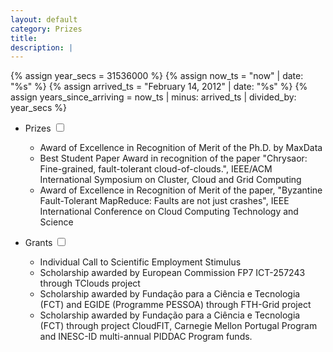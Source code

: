 ```yaml
---
layout: default
category: Prizes
title: 
description: |
---
```


{% assign year_secs = 31536000 %}
{% assign now_ts = "now" | date: "%s" %}
{% assign arrived_ts = "February 14, 2012" | date: "%s" %}
{% assign years_since_arriving = now_ts | minus: arrived_ts | divided_by: year_secs %}


- Prizes <span class="btn-xs"></span>
  <input type="checkbox" class="read-more-state" id="post-prizes" />
  <label for="post-prizes" class="btn-link btn-xs read-more-trigger"></label>
  <div class="read-more-target">
    <ul>
        <li>Award of Excellence in Recognition of Merit of the Ph.D. by MaxData</li>
        <li>Best Student Paper Award in recognition of the paper "Chrysaor: Fine-grained, fault-tolerant cloud-of-clouds.", IEEE/ACM International Symposium on Cluster, Cloud and Grid Computing</li>
        <li>Award of Excellence in Recognition of Merit of the paper, "Byzantine Fault-Tolerant MapReduce: Faults are not just crashes", IEEE International Conference on Cloud Computing Technology and Science</li>
    </ul>
  </div>


- Grants <span class="btn-xs"></span>
  <input type="checkbox" class="read-more-state" id="post-grants" />
  <label for="post-grants" class="btn-link btn-xs read-more-trigger"></label>
  <div class="read-more-target">
    <ul>
        <li>Individual Call to Scientific Employment Stimulus</li>
        <li>Scholarship awarded by European Commission FP7 ICT-257243 through TClouds project</li>
        <li>Scholarship awarded by Fundação para a Ciência e Tecnologia (FCT) and EGIDE (Programme PESSOA) through FTH-Grid project</li>
        <li>Scholarship awarded by Fundação para a Ciência e Tecnologia (FCT) through project CloudFIT, Carnegie Mellon Portugal Program and INESC-ID multi-annual PIDDAC Program funds.</li>
    </ul>
  </div>

